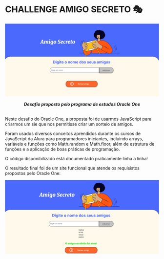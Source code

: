 # CHALLENGE AMIGO SECRETO 🎭

![pic](./header/print-amigosecreto.png)
<center><i><b>Desafio proposto pelo programa de estudos Oracle One</b></i></center>

<br>

Neste desafio do Oracle One, a proposta foi de usarmos JavaScript para criarmos um sie que nos permitisse criar um sorteio de amigos.

Foram usados diversos conceitos aprendidos durante os cursos de JavaScript da Alura para programadores iniciantes, incluindo arrays, variáveis e funções como Math.random e Math.floor, além de estrutura de funções e a aplicação de boas práticas de programação.

O código disponibilizado está documentado praticamente linha a linha!

O resultado final foi de um site funcional que atende os requisistos propostos pelo Oracle One:

![pic](./header/print-amigosecreto-exd.png)
